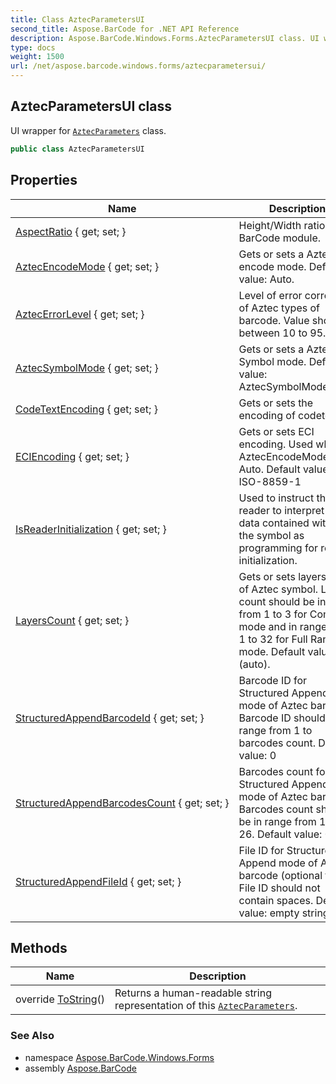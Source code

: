 ```yaml
---
title: Class AztecParametersUI
second_title: Aspose.BarCode for .NET API Reference
description: Aspose.BarCode.Windows.Forms.AztecParametersUI class. UI wrapper for AztecParameters class
type: docs
weight: 1500
url: /net/aspose.barcode.windows.forms/aztecparametersui/
---
```

## AztecParametersUI class

UI wrapper for [`AztecParameters`](../../aspose.barcode.generation/aztecparameters/) class.

```csharp
public class AztecParametersUI
```

## Properties

| Name | Description |
| --- | --- |
| [AspectRatio](../../aspose.barcode.windows.forms/aztecparametersui/aspectratio/) { get; set; } | Height/Width ratio of 2D BarCode module. |
| [AztecEncodeMode](../../aspose.barcode.windows.forms/aztecparametersui/aztecencodemode/) { get; set; } | Gets or sets a Aztec encode mode. Default value: Auto. |
| [AztecErrorLevel](../../aspose.barcode.windows.forms/aztecparametersui/aztecerrorlevel/) { get; set; } | Level of error correction of Aztec types of barcode. Value should between 10 to 95. |
| [AztecSymbolMode](../../aspose.barcode.windows.forms/aztecparametersui/aztecsymbolmode/) { get; set; } | Gets or sets a Aztec Symbol mode. Default value: AztecSymbolMode.Auto. |
| [CodeTextEncoding](../../aspose.barcode.windows.forms/aztecparametersui/codetextencoding/) { get; set; } | Gets or sets the encoding of codetext. |
| [ECIEncoding](../../aspose.barcode.windows.forms/aztecparametersui/eciencoding/) { get; set; } | Gets or sets ECI encoding. Used when AztecEncodeMode is Auto. Default value: ISO-8859-1 |
| [IsReaderInitialization](../../aspose.barcode.windows.forms/aztecparametersui/isreaderinitialization/) { get; set; } | Used to instruct the reader to interpret the data contained within the symbol as programming for reader initialization. |
| [LayersCount](../../aspose.barcode.windows.forms/aztecparametersui/layerscount/) { get; set; } | Gets or sets layers count of Aztec symbol. Layers count should be in range from 1 to 3 for Compact mode and in range from 1 to 32 for Full Range mode. Default value: 0 (auto). |
| [StructuredAppendBarcodeId](../../aspose.barcode.windows.forms/aztecparametersui/structuredappendbarcodeid/) { get; set; } | Barcode ID for Structured Append mode of Aztec barcode. Barcode ID should be in range from 1 to barcodes count. Default value: 0 |
| [StructuredAppendBarcodesCount](../../aspose.barcode.windows.forms/aztecparametersui/structuredappendbarcodescount/) { get; set; } | Barcodes count for Structured Append mode of Aztec barcode. Barcodes count should be in range from 1 to 26. Default value: 0 |
| [StructuredAppendFileId](../../aspose.barcode.windows.forms/aztecparametersui/structuredappendfileid/) { get; set; } | File ID for Structured Append mode of Aztec barcode (optional field). File ID should not contain spaces. Default value: empty string |

## Methods

| Name | Description |
| --- | --- |
| override [ToString](../../aspose.barcode.windows.forms/aztecparametersui/tostring/)() | Returns a human-readable string representation of this [`AztecParameters`](../../aspose.barcode.generation/aztecparameters/). |

### See Also

* namespace [Aspose.BarCode.Windows.Forms](../../aspose.barcode.windows.forms/)
* assembly [Aspose.BarCode](../../)


